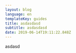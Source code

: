 ```yaml
---
layout: blog
language: en
templateKey: guides
title: asdasdasd
subtitle: asdasdasd
date: 2019-06-14T19:11:22.848Z
---
```

asdasd
